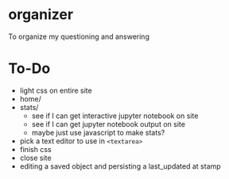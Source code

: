# organizer

To organize my questioning and answering


# To-Do

- light css on entire site
- home/
- stats/
    - see if I can get interactive jupyter notebook on site
    - see if I can get jupyter notebook output on site
    - maybe just use javascript to make stats?
- pick a text editor to use in `<textarea>`
- finish css
- close site
- editing a saved object and persisting a last_updated at stamp

